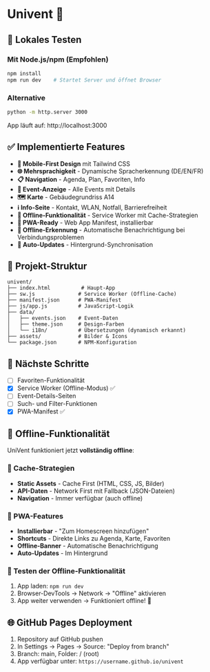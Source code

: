 # Univent 📱

## 🚀 Lokales Testen

### Mit Node.js/npm (Empfohlen)
```bash
npm install
npm run dev    # Startet Server und öffnet Browser
```

### Alternative
```bash
python -m http.server 3000
```

App läuft auf: http://localhost:3000

## ✅ Implementierte Features

- **📱 Mobile-First Design** mit Tailwind CSS
- **🌐 Mehrsprachigkeit** - Dynamische Spracherkennung (DE/EN/FR)
- **📋 Navigation** - Agenda, Plan, Favoriten, Info
- **📅 Event-Anzeige** - Alle Events mit Details
- **🗺️ Karte** - Gebäudegrundriss A14
- **ℹ️ Info-Seite** - Kontakt, WLAN, Notfall, Barrierefreiheit
- **🔄 Offline-Funktionalität** - Service Worker mit Cache-Strategien
- **📲 PWA-Ready** - Web App Manifest, installierbar
- **🚫 Offline-Erkennung** - Automatische Benachrichtigung bei Verbindungsproblemen
- **🔄 Auto-Updates** - Hintergrund-Synchronisation

## 🔧 Projekt-Struktur

```
univent/
├── index.html          # Haupt-App
├── sw.js              # Service Worker (Offline-Cache)
├── manifest.json      # PWA-Manifest
├── js/app.js          # JavaScript-Logik
├── data/
│   ├── events.json    # Event-Daten
│   ├── theme.json     # Design-Farben
│   └── i18n/          # Übersetzungen (dynamisch erkannt)
├── assets/            # Bilder & Icons
└── package.json       # NPM-Konfiguration
```

## 📝 Nächste Schritte

- [ ] Favoriten-Funktionalität
- [x] Service Worker (Offline-Modus) ✅
- [ ] Event-Details-Seiten
- [ ] Such- und Filter-Funktionen
- [x] PWA-Manifest ✅

## 📱 Offline-Funktionalität

UniVent funktioniert jetzt **vollständig offline**:

### 🔄 Cache-Strategien
- **Static Assets** - Cache First (HTML, CSS, JS, Bilder)
- **API-Daten** - Network First mit Fallback (JSON-Dateien)
- **Navigation** - Immer verfügbar (auch offline)

### 📲 PWA-Features
- **Installierbar** - "Zum Homescreen hinzufügen"
- **Shortcuts** - Direkte Links zu Agenda, Karte, Favoriten
- **Offline-Banner** - Automatische Benachrichtigung
- **Auto-Updates** - Im Hintergrund

### 🔧 Testen der Offline-Funktionalität
1. App laden: `npm run dev`
2. Browser-DevTools → Network → "Offline" aktivieren
3. App weiter verwenden → Funktioniert offline! 📱

## 🌐 GitHub Pages Deployment

1. Repository auf GitHub pushen
2. In Settings → Pages → Source: "Deploy from branch"
3. Branch: main, Folder: / (root)
4. App verfügbar unter: `https://username.github.io/univent` 